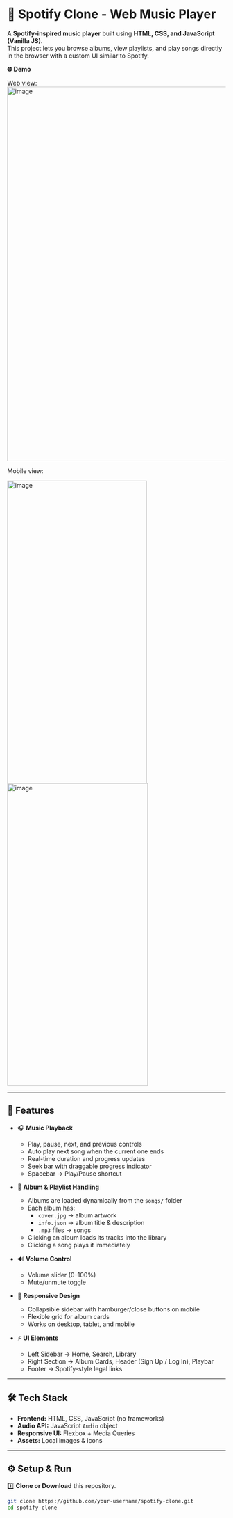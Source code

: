 # 🎵 Spotify Clone - Web Music Player

A **Spotify-inspired music player** built using **HTML, CSS, and JavaScript (Vanilla JS)**.  
This project lets you browse albums, view playlists, and play songs directly in the browser with a custom UI similar to Spotify.


**🌐 Demo**

Web view:
<img width="1903" height="861" alt="image" src="https://github.com/user-attachments/assets/8865ab15-efaf-4dc9-9445-9ed02741e7e2" />

Mobile view:

<img width="322" height="696" alt="image" src="https://github.com/user-attachments/assets/1d62533a-dcc0-4f8b-8fc2-01d05abc90c6" />    <img width="324" height="696" alt="image" src="https://github.com/user-attachments/assets/edbd69de-a951-4abe-8215-f41e23ff0d24" />




---

## 🚀 Features

- 🎧 **Music Playback**
  - Play, pause, next, and previous controls
  - Auto play next song when the current one ends
  - Real-time duration and progress updates
  - Seek bar with draggable progress indicator
  - Spacebar → Play/Pause shortcut

- 📂 **Album & Playlist Handling**
  - Albums are loaded dynamically from the `songs/` folder
  - Each album has:
    - `cover.jpg` → album artwork
    - `info.json` → album title & description
    - `.mp3` files → songs
  - Clicking an album loads its tracks into the library
  - Clicking a song plays it immediately

- 🔊 **Volume Control**
  - Volume slider (0–100%)
  - Mute/unmute toggle

- 📱 **Responsive Design**
  - Collapsible sidebar with hamburger/close buttons on mobile
  - Flexible grid for album cards
  - Works on desktop, tablet, and mobile

- ⚡ **UI Elements**
  - Left Sidebar → Home, Search, Library
  - Right Section → Album Cards, Header (Sign Up / Log In), Playbar
  - Footer → Spotify-style legal links

---

## 🛠️ Tech Stack

- **Frontend:** HTML, CSS, JavaScript (no frameworks)
- **Audio API:** JavaScript `Audio` object
- **Responsive UI:** Flexbox + Media Queries
- **Assets:** Local images & icons

---

## ⚙️ Setup & Run

1️⃣ **Clone or Download** this repository.  
```bash
git clone https://github.com/your-username/spotify-clone.git
cd spotify-clone

